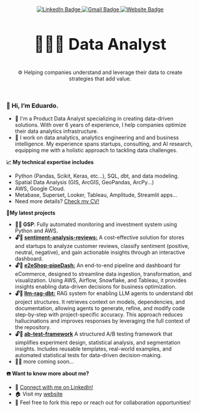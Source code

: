 <div id="header" align="center">
  <div id="badges">
    <a href="https://www.linkedin.com/in/eduardoalmazang/?locale=en_US">
      <img src="https://img.shields.io/badge/LinkedIn-blue?style=for-the-badge&logo=linkedin&logoColor=white" alt="LinkedIn Badge"/>
    </a>
    <a href="mailto:eduardoalmazang@gmail.com">
      <img src="https://img.shields.io/badge/Gmail-D14836?style=for-the-badge&logo=gmail&logoColor=white" alt="Gmail Badge"/>
    </a>
    <a href="https://eduardoalmazang.com/">
      <img src="https://img.shields.io/badge/Website-181717?style=for-the-badge&logo=google-chrome&logoColor=white" alt="Website Badge"/>
    </a>
  </div>

  <br>
  <p style="font-size: 3em;"><strong>👨🏼‍💻 Data Analyst</strong></p>
  <p>⚙ Helping companies understand and leverage their data to create strategies that add value.</p>

  <br>
</div>

### 👋 Hi, I’m Eduardo.

- 👀 I'm a Product Data Analyst specializing in creating data-driven solutions. With over 6 years of experience, I help companies optimize their data analytics infrastructure.
- 🔭 I work on data analytics, analytics engineering and and business intelligence. My experience spans startups, consulting, and AI research, equipping me with a holistic approach to tackling data challenges.


**📈 My technical expertise includes**
- Python (Pandas, Scikit, Keras, etc...), SQL, dbt, and data modeling.
- Spatial Data Analysis (GIS, ArcGIS, GeoPandas, ArcPy...)
- AWS, Google Cloud.
- Metabase, Superset, Looker, Tableau, Amplitude, Streamlit apps...
- Need more details? [Check my CV!](https://drive.google.com/file/d/1U3t_1KJ9Jy3EeA-RDYKonyP7VKC_dP_p/view)


**🧪My latest projects**
- **🔐🏁 GSP**: Fully automated monitoring and investment system using Python and AWS.
- **🔓🏁 [sentiment-analysis-reviews:](https://github.com/EAlmazanG/sentiment-analysis-reviews)** A cost-effective solution for stores and startups to analyze customer reviews, classify sentiment (positive, neutral, negative), and gain actionable insights through an interactive dashboard.
- **🔓🏁 [e2eShop-pipeDash:](https://github.com/EAlmazanG/e2eShop-pipeDash)** An end-to-end pipeline and dashboard for eCommerce, designed to streamline data ingestion, transformation, and visualization. Using AWS, Airflow, Snowflake, and Tableau, it provides insights enabling data-driven decisions for business optimization.
- **🔓🏁 [llm-rag-dbt:](https://github.com/EAlmazanG/llm-rag-dbt)** RAG system for enabling LLM agents to understand dbt project structures. It retrieves context on models, dependencies, and documentation, allowing agents to generate, refine, and modify code step-by-step with project-specific accuracy. This approach reduces hallucinations and improves responses by leveraging the full context of the repository.
- **🔓🏁 [ab-test-framework](https://github.com/EAlmazanG/ab-test-framework)** A structured A/B testing framework that simplifies experiment design, statistical analysis, and segmentation insights. Includes reusable templates, real-world examples, and automated statistical tests for data-driven decision-making.
- ✍🏼 more coming soon...


**☎️ Want to know more about me?**
- 🔗 [Connect with me on LinkedIn!](https://www.linkedin.com/in/eduardoalmazang/?locale=en_US)
- 🏠 Visit my [website](https://eduardoalmazang.com/)
- 📨 Feel free to fork this repo or reach out for collaboration opportunities!
